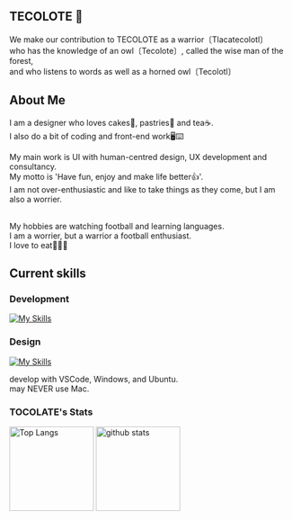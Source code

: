 ## TECOLOTE 🦉

We make our contribution to TECOLOTE as a warrior〔Tlacatecolotl〕<br>
who has the knowledge of an owl〔Tecolote〕, called the wise man of the forest, <br>
and who listens to words as well as a horned owl〔Tecolotl〕<br>

## About Me
<p>
I am a designer who loves cakes🍰, pastries🧁 and tea☕.<br>
I also do a bit of coding and front-end work🖥⌨<br>

My main work is UI with human-centred design, UX development and consultancy.<br>
My motto is 'Have fun, enjoy and make life better👍'.<br>
I am not over-enthusiastic and like to take things as they come, but I am also a worrier.<br><br>

My hobbies are watching football and learning languages.<br>
I am a worrier, but a warrior a football enthusiast. <br>
I love to eat🍕🍜🍣<br>
</p>

## Current skills

### Development
[![My Skills](https://skillicons.dev/icons?i=html,css,js,vue,nuxtjs,nextjs,vite,react,nodejs,py,aws,deno,discord,wordpress,firebase&perline=6)](https://skillicons.dev)

### Design

[![My Skills](https://skillicons.dev/icons?i=ai,ps,xd,pr,ae&perline=6)](https://skillicons.dev)

develop with VSCode, Windows, and Ubuntu.<br>
may NEVER use Mac.

### TOCOLATE's Stats
<p align="left"> 
  <img alt="Top Langs" height="150px" src="https://github-readme-stats.vercel.app/api/top-langs/?username=tlacatecolotl&layout=compact&show_icons=true&theme=onedark" />
  <img alt="github stats" height="150px" src="https://github-readme-stats.vercel.app/api?username=tlacatecolotl&theme=onedark&show_icons=ture" />
</p>
